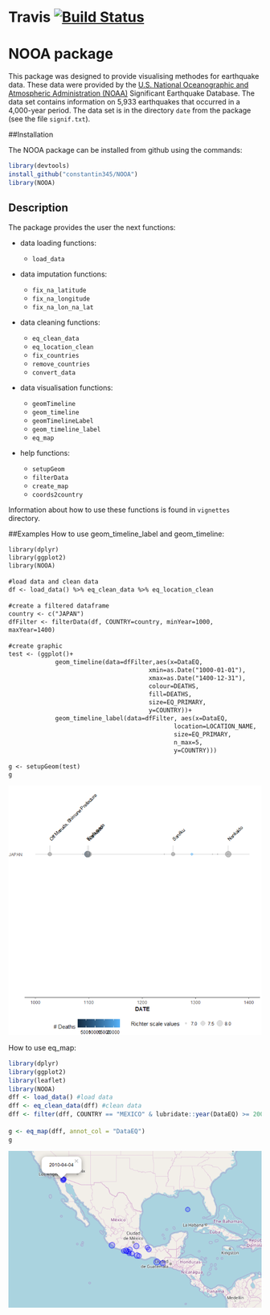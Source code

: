 

# Travis [![Build Status](https://travis-ci.org/constantin345/NOOA.svg?branch=master)](https://travis-ci.org/constantin345/NOOA)

# NOOA package

This package was designed to provide visualising methodes for earthquake data. These data were provided by the [U.S. National Oceanographic and Atmospheric Administration (NOAA)](https://www.ngdc.noaa.gov/nndc/struts/form?t=101650&s=1&d=1) Significant Earthquake Database. 
The data set contains information on 5,933 earthquakes that occurred in a 4,000-year period. The data set is in the directory `date` from the package (see the file `signif.txt`). 

##Installation

The NOOA package can be installed from github using the commands:
```R
library(devtools)
install_github("constantin345/NOOA")
library(NOOA)
```

## Description

The package provides the user the next functions:

* data loading functions:
    + `load_data`
    
* data imputation functions:
    + `fix_na_latitude`
    + `fix_na_longitude`
    + `fix_na_lon_na_lat`
    
* data cleaning functions:
    + `eq_clean_data`
    + `eq_location_clean`
    + `fix_countries`
    + `remove_countries`
    + `convert_data`
    
* data visualisation functions:
    + `geomTimeline`
    + `geom_timeline`
    + `geomTimelineLabel`
    + `geom_timeline_label`
    + `eq_map`
    
* help functions:
    + `setupGeom`
    + `filterData`
    + `create_map`
    + `coords2country`

    
Information about how to use these functions is found in `vignettes` directory.



##Examples
How to use geom_timeline_label and geom_timeline:
```{r}
library(dplyr)
library(ggplot2)
library(NOOA)

#load data and clean data
df <- load_data() %>% eq_clean_data %>% eq_location_clean

#create a filtered dataframe
country <- c("JAPAN")
dfFilter <- filterData(df, COUNTRY=country, minYear=1000, maxYear=1400)

#create graphic
test <- (ggplot()+
             geom_timeline(data=dfFilter,aes(x=DataEQ,
                                       xmin=as.Date("1000-01-01"),
                                       xmax=as.Date("1400-12-31"),
                                       colour=DEATHS,
                                       fill=DEATHS,
                                       size=EQ_PRIMARY,
                                       y=COUNTRY))+
             geom_timeline_label(data=dfFilter, aes(x=DataEQ,
                                              location=LOCATION_NAME,
                                              size=EQ_PRIMARY,
                                              n_max=5,
                                              y=COUNTRY)))

g <- setupGeom(test)
g
```

![](man/figures/README-example-1.png)    
    
    
How to use eq_map:

``` r
library(dplyr)
library(ggplot2)
library(leaflet)
library(NOOA)
dff <- load_data() #load data
dff <- eq_clean_data(dff) #clean data
dff <- filter(dff, COUNTRY == "MEXICO" & lubridate::year(DataEQ) >= 2000) #create a filtered dataframe

g <- eq_map(dff, annot_col = "DataEQ") 
g
```
![](man/figures/README-example-2.png)
